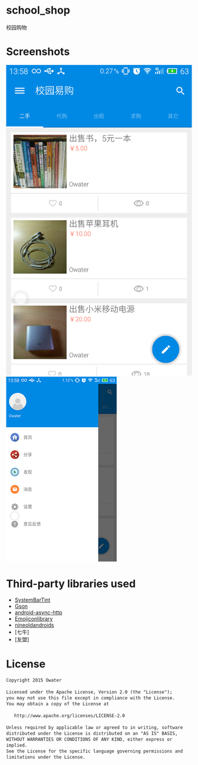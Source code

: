 # school_shop
校园购物

# Screenshots
![Main screen](/screenshots/main.png)
![Main screen](/screenshots/main_menu.png)

# Third-party libraries used

- [SystemBarTint](https://github.com/jgilfelt/SystemBarTint)
- [Gson](https://github.com/google/gson)
- [android-async-http](https://github.com/loopj/android-async-http)
- [Emojiconlibrary](https://github.com/rockerhieu/emojicon)
- [nineoldandroids](https://github.com/JakeWharton/NineOldAndroids)
- [七牛]
- [友盟]

# License
```
Copyright 2015 Owater

Licensed under the Apache License, Version 2.0 (the "License");
you may not use this file except in compliance with the License.
You may obtain a copy of the License at

   http://www.apache.org/licenses/LICENSE-2.0

Unless required by applicable law or agreed to in writing, software
distributed under the License is distributed on an "AS IS" BASIS,
WITHOUT WARRANTIES OR CONDITIONS OF ANY KIND, either express or implied.
See the License for the specific language governing permissions and
limitations under the License.
```